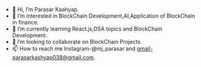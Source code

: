 - 👋 Hi, I’m Parasar Kaahyap.
- 👀 I’m interested in BlockChain Development,AI,Application of BlockChain in finance.
- 🌱 I’m currently learning React.js,DSA topics and BlockChain Development.
- 💞️ I’m looking to collaborate on BlockChain Projects.
- 📫 How to reach me Instagram-@mj_parasar and gmail-parasarkashyap038@gmail.com.


<!---
pkbtc/pkbtc is a ✨ special ✨ repository because its `README.md` (this file) appears on your GitHub profile.
You can click the Preview link to take a look at your changes.
--->
